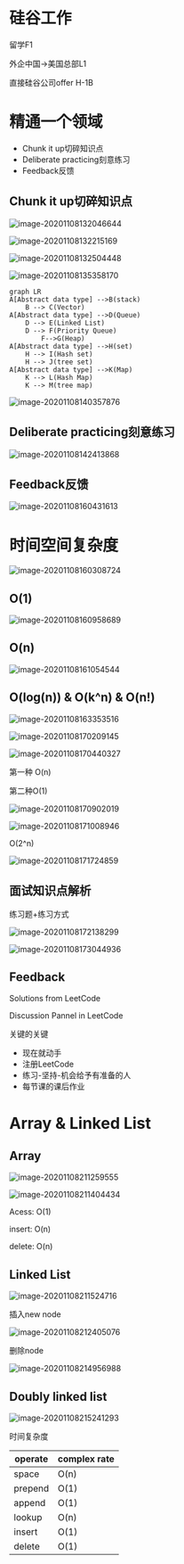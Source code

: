 # 硅谷工作

留学F1

外企中国->美国总部L1

直接硅谷公司offer H-1B

# 精通一个领域

*  Chunk it up切碎知识点
* Deliberate practicing刻意练习
* Feedback反馈

##  Chunk it up切碎知识点

![image-20201108132046644](img\image-20201108132046644.png)



![image-20201108132215169](img\image-20201108132215169.png)

![image-20201108132504448](img\image-20201108132504448.png)



![image-20201108135358170](img\image-20201108135358170.png)



```mermaid
graph LR
A[Abstract data type] -->B(stack) 
    B --> C(Vector)
A[Abstract data type] -->D(Queue)   
    D --> E(Linked List)
    D --> F(Priority Queue) 
    	F-->G(Heap)
A[Abstract data type] -->H(set)
	H --> I(Hash set)
    H --> J(tree set)
A[Abstract data type] -->K(Map)
	K --> L(Hash Map)
    K --> M(tree map)
```



![image-20201108140357876](img\image-20201108140357876.png)

## Deliberate practicing刻意练习

![image-20201108142413868](img\image-20201108142413868.png)

## Feedback反馈

![image-20201108160431613](img\image-20201108160431613.png)

# 时间空间复杂度

![image-20201108160308724](img\image-20201108160308724.png)

## O(1)

![image-20201108160958689](img\image-20201108160958689.png)

## O(n)

![image-20201108161054544](img\image-20201108161054544.png)

## O(log(n))  & O(k^n) & O(n!)

![image-20201108163353516](img\image-20201108163353516.png)



![image-20201108170209145](img\image-20201108170209145.png)



![image-20201108170440327](img\image-20201108170440327.png)

第一种 O(n)

第二种O(1)

![image-20201108170902019](img\image-20201108170902019.png)



![image-20201108171008946](img\image-20201108171008946.png)

O(2^n)



![image-20201108171724859](img\image-20201108171724859.png)

## 面试知识点解析

练习题+练习方式

![image-20201108172138299](img\image-20201108172138299.png)



![image-20201108173044936](C:\Users\hp\AppData\Roaming\Typora\typora-user-images\image-20201108173044936.png)

## Feedback

Solutions from LeetCode

Discussion Pannel in LeetCode

关键的关键

* 现在就动手
* 注册LeetCode
* 练习-坚持-机会给予有准备的人
* 每节课的课后作业

#  Array & Linked List

## Array

![image-20201108211259555](img\image-20201108211259555.png)



![image-20201108211404434](img\image-20201108211404434.png)

Acess: O(1)

insert: O(n)

delete: O(n)

## Linked List

![image-20201108211524716](C:\Users\hp\AppData\Roaming\Typora\typora-user-images\image-20201108211524716.png)

插入new node

![image-20201108212405076](img\image-20201108212405076.png)

删除node

![image-20201108214956988](img\image-20201108214956988.png)

## Doubly linked list



![image-20201108215241293](img\image-20201108215241293.png)

时间复杂度

| operate | complex rate |
| ------- | ------------ |
| space   | O(n)         |
| prepend | O(1)         |
| append  | O(1)         |
| lookup  | O(n)         |
| insert  | O(1)         |
| delete  | O(1)         |

